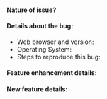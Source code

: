 <!--
Hi there! If you are here to report a bug, or to discuss a feature (new or existing), you can use the below template to get started quickly. Fill out all those parts which you're comfortable with, and delete the remaining ones.

To check any option, replace the "[ ]" with a "[x]". Be sure to check out how it looks in the Preview tab!

Feel free to remove any portion of the template that is not relevant for your issue.
-->

#### Nature of issue?

<!-- Uncomment any ONE of the following -->

<!--Found a bug -->
<!--Existing feature enhancement -->
<!--New feature request -->


<!-- If you found a bug, the following information might prove to be helpful for us. Simply remove whatever you can't determine/don't know. -->
#### Details about the bug: 

- Web browser and version: <!-- On Chrome/FireFox/Opera you can enter "about:" in the address bar to find out the version -->
- Operating System: <!-- Ex: Windows/MacOSX/Linux along with version -->
- Steps to reproduce this bug:
<!-- Include a simple code snippet that demonstrates the problem, along with any console errors produced. If this isn't possible, then simply describe the issue as best you can! Feel free to link to the web editor or include pictures or a video. -->

<!-- If you want to enhance an existing feature, please describe here, otherwise remove this section -->
#### Feature enhancement details:


<!-- If you want to request a new feature, please describe here, otherwise remove this section -->
#### New feature details: